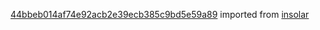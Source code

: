 [44bbeb014af74e92acb2e39ecb385c9bd5e59a89](https://github.com/insolar/insolar/commit/44bbeb014af74e92acb2e39ecb385c9bd5e59a89) imported from [insolar](https://github.com/insolar/insolar)
